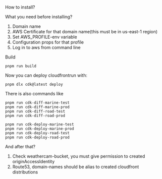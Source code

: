 How to install?

What you need before installing?

1. Domain name
2. AWS Certificate for that domain name(this must be in us-east-1 region)
3. Set AWS_PROFILE-env variable
4. Configuration props for that profile
5. Log in to aws from command line

Build

    pnpm run build

Now you can deploy cloudfrontrun with:

    pnpm dlx cdk@latest deploy

There is also commands like

    pnpm run cdk-diff-marine-test
    pnpm run cdk-diff-marine-prod
    pnpm run cdk-diff-road-test
    pnpm run cdk-diff-road-prod

    pnpm run cdk-deploy-marine-test
    pnpm run cdk-deploy-marine-prod
    pnpm run cdk-deploy-road-test
    pnpm run cdk-deploy-road-prod

And after that?

1. Check weathercam-bucket, you must give permission to created originAccessIdentity
2. Route53, domain-names should be alias to created cloudfront distributions

